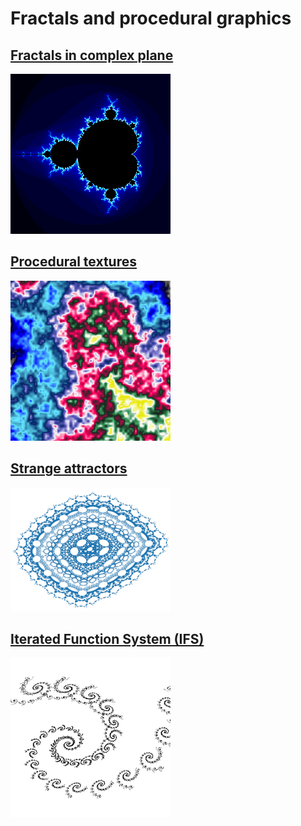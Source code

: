 # Fractals and procedural graphics



## [Fractals in complex plane](complex/index.md)

[![Fractal in complex plane](complex/mandelbrot_small.png)](complex/)



## [Procedural textures](textures/index.md)

[![Procedural texture](textures/patternE_perlin_noise2.png)](textures/)



## [Strange attractors](attractors/index.md)

[![Strange attractor](attractors/2D/hopalong.png)](attractors/)



## [Iterated Function System (IFS)](ifs/index.md)

[![IFS](IFS/spiral_small.png)](IFS/)
